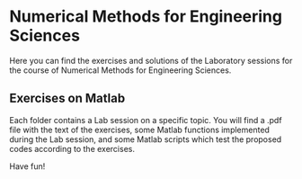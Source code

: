 # Numerical Methods for Engineering Sciences 
Here you can find the exercises and solutions of the Laboratory sessions for the course of Numerical Methods for Engineering Sciences. 
## Exercises on Matlab
Each folder contains a Lab session on a specific topic. You will find a .pdf file with the text of the exercises, some Matlab functions implemented during the Lab session, and some Matlab scripts which test the proposed codes according to the exercises.

Have fun!
